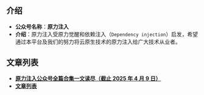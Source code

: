 ## 介绍

* **公众号名称**：**原力注入**
* **介绍**：原力注入受原力觉醒和依赖注入（`Dependency injection`）启发，希望通过本平台及我们的努力将云原生技术的原力注入给广大技术从业者。

## 文章列表

- [**原力注入公众号全篇合集一文读尽（截止 2025 年 4 月 9 日）**](https://mp.weixin.qq.com/s/SAnUefVrCAHPgupZktVCZw)
- [**文章列表**](https://github.com/ForceInjection/articles/blob/main/toc.md)
